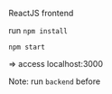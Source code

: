 ReactJS frontend

run 
`npm install`

`npm start`

=> access localhost:3000

Note: run `backend` before